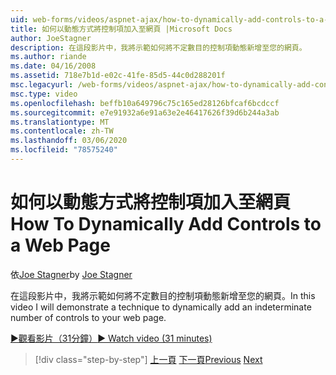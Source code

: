 ```yaml
---
uid: web-forms/videos/aspnet-ajax/how-to-dynamically-add-controls-to-a-web-page
title: 如何以動態方式將控制項加入至網頁 |Microsoft Docs
author: JoeStagner
description: 在這段影片中，我將示範如何將不定數目的控制項動態新增至您的網頁。
ms.author: riande
ms.date: 04/16/2008
ms.assetid: 718e7b1d-e02c-41fe-85d5-44c0d288201f
msc.legacyurl: /web-forms/videos/aspnet-ajax/how-to-dynamically-add-controls-to-a-web-page
msc.type: video
ms.openlocfilehash: beffb10a649796c75c165ed28126bfcaf6bcdccf
ms.sourcegitcommit: e7e91932a6e91a63e2e46417626f39d6b244a3ab
ms.translationtype: MT
ms.contentlocale: zh-TW
ms.lasthandoff: 03/06/2020
ms.locfileid: "78575240"
---
```

# <a name="how-to-dynamically-add-controls-to-a-web-page"></a><span data-ttu-id="9e79d-103">如何以動態方式將控制項加入至網頁</span><span class="sxs-lookup"><span data-stu-id="9e79d-103">How To Dynamically Add Controls to a Web Page</span></span>

<span data-ttu-id="9e79d-104">依[Joe Stagner](https://github.com/JoeStagner)</span><span class="sxs-lookup"><span data-stu-id="9e79d-104">by [Joe Stagner](https://github.com/JoeStagner)</span></span>

<span data-ttu-id="9e79d-105">在這段影片中，我將示範如何將不定數目的控制項動態新增至您的網頁。</span><span class="sxs-lookup"><span data-stu-id="9e79d-105">In this video I will demonstrate a technique to dynamically add an indeterminate number of controls to your web page.</span></span>

[<span data-ttu-id="9e79d-106">&#9654;觀看影片（31分鐘）</span><span class="sxs-lookup"><span data-stu-id="9e79d-106">&#9654; Watch video (31 minutes)</span></span>](https://channel9.msdn.com/Blogs/ASP-NET-Site-Videos/how-to-dynamically-add-controls-to-a-web-page)

> [!div class="step-by-step"]
> <span data-ttu-id="9e79d-107">[上一頁](how-to-dynamically-change-css-using-the-aspnet-ajax-updatepanel.md)
> [下一頁](set-up-your-development-environment-for-aspnet-35.md)</span><span class="sxs-lookup"><span data-stu-id="9e79d-107">[Previous](how-to-dynamically-change-css-using-the-aspnet-ajax-updatepanel.md)
[Next](set-up-your-development-environment-for-aspnet-35.md)</span></span>
